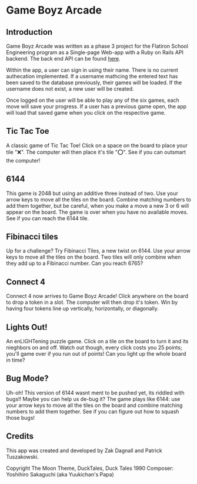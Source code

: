 # Game Boyz Arcade

## Introduction
Game Boyz Arcade was written as a phase 3 project for the Flatiron School Engineering program as a Single-page Web-app with a Ruby on Rails API backend. The back end API can be found [here](https://github.com/ZacharyDagnall/6144-backend/branches). 

Within the app, a user can sign in using their name. There is no current authecation implemented. If a username mathcing the entered text has been saved to the database previously, their games will be loaded. If the username does not exist, a new user will be created. 

Once logged on the user will be able to play any of the six games, each move will save your progress. If a user has a previous game open, the app will load that saved game when you click on the respective game. 

## Tic Tac Toe

A classic game of Tic Tac Toe! Click on a space on the board to place your tile "❌". The computer will then place it's tile "⭕". See if you can outsmart the computer!

## 6144

This game is 2048 but using an additive three instead of two. Use your arrow keys to move all the tiles on the board. Combine matching numbers to add them together, but be careful, when you make a move a new 3 or 6 will appear on the board. The game is over when you have no available moves. See if you can reach the 6144 tile. 

## Fibinacci tiles

Up for a challenge? Try Fibinacci Tiles, a new twist on 6144. Use your arrow keys to move all the tiles on the board. Two tiles will only combine when they add up to a Fibinacci number. Can you reach 6765?

## Connect 4

Connect 4 now arrives to Game Boyz Arcade! Click anywhere on the board to drop a token in a slot. The computer will then drop it's token. Win by having four tokens line up vertically, horizontally, or diagonally. 

## Lights Out!

An enLIGHTening puzzle game. Click on a tile on the board to turn it and its nieghbors on and off. Watch out though, every click costs you 25 points; you'll game over if you run out of points! Can you light up the whole board in time? 

## Bug Mode?

Uh-oh! This version of 6144 wasnt ment to be pushed yet, its riddled with bugs!! Maybe you can help us de-bug it? The game plays like 6144: use your arrow keys to move all the tiles on the board and combine matching numbers to add them together. See if you can figure out how to squash those bugs! 

## Credits

This app was created and developed by Zak Dagnall and Patrick Tuszakowski. 

Copyright The Moon Theme, DuckTales, Duck Tales 1990 Composer: Yoshihiro Sakaguchi (aka Yuukichan's Papa)

